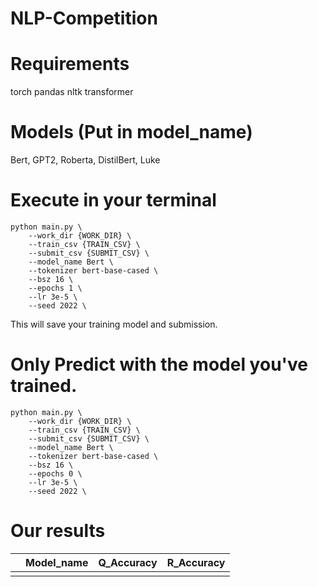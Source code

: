 # NLP-Competition
# Requirements

torch
pandas
nltk
transformer
# Models (Put in model_name)
Bert, GPT2, Roberta, DistilBert, Luke
# Execute in your terminal
```
python main.py \
    --work_dir {WORK_DIR} \
    --train_csv {TRAIN_CSV} \
    --submit_csv {SUBMIT_CSV} \
    --model_name Bert \
    --tokenizer bert-base-cased \
    --bsz 16 \
    --epochs 1 \
    --lr 3e-5 \
    --seed 2022 \
```
This will save your training model and submission.
# Only Predict with the model you've trained.
```
python main.py \
    --work_dir {WORK_DIR} \
    --train_csv {TRAIN_CSV} \
    --submit_csv {SUBMIT_CSV} \
    --model_name Bert \
    --tokenizer bert-base-cased \
    --bsz 16 \
    --epochs 0 \
    --lr 3e-5 \
    --seed 2022 \
```
# Our results

|  | Model_name | Q_Accuracy | R_Accuracy |
|---|------------|------------|:-----------|
|  |            |            |            |

